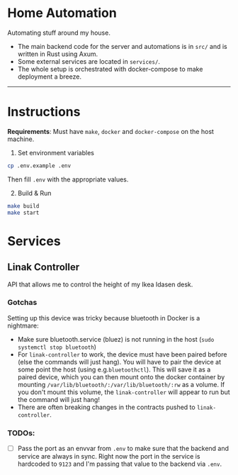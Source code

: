 # Home Automation

Automating stuff around my house.

- The main backend code for the server and automations is in `src/` and is written in Rust using Axum. 
- Some external services are located in `services/`. 
- The whole setup is orchestrated with docker-compose to make deployment a breeze.

---

# Instructions

**Requirements**: Must have `make`, `docker` and `docker-compose` on the host machine.

1. Set environment variables

```bash
cp .env.example .env
```
Then fill `.env` with the appropriate values.

2. Build & Run

```bash
make build
make start
```

# Services

## Linak Controller

API that allows me to control the height of my Ikea Idasen desk.

### Gotchas

Setting up this device was tricky because bluetooth in Docker is a nightmare:
- Make sure bluetooth.service (bluez) is not running in the host (`sudo systemctl stop bluetooth`)
- For `linak-controller` to work, the device must have been paired before (else the commands will just hang). You will have to pair the device at some point the host (using e.g.`bluetoothctl`). This will save it as a paired device, which you can then mount onto the docker container by mounting `/var/lib/bluetooth/:/var/lib/bluetooth/:rw` as a volume. If you don't mount this volume, the `linak-controller` will appear to run but the command will just hang!
- There are often breaking changes in the contracts pushed to `linak-controller`.

### TODOs:

- [ ] Pass the port as an envvar from `.env` to make sure that the backend and service are always in sync. Right now the port in the service is hardcoded to `9123` and I'm passing that value to the backend via `.env`.
